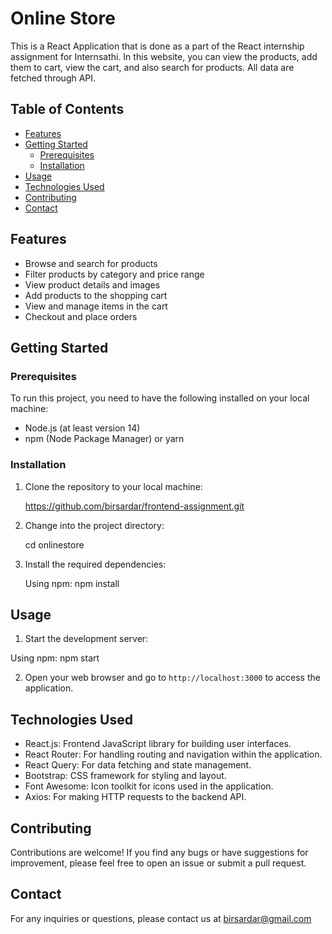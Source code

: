 # Online Store

This is a React Application that is done as a part of the React internship assignment for Internsathi. In this website, you can view the products, add them to cart, view the cart, and also search for products. All data are fetched through API.

## Table of Contents

- [Features](#features)
- [Getting Started](#getting-started)
  - [Prerequisites](#prerequisites)
  - [Installation](#installation)
- [Usage](#usage)
- [Technologies Used](#technologies-used)
- [Contributing](#contributing)
- [Contact](#contact)

## Features

- Browse and search for products
- Filter products by category and price range
- View product details and images
- Add products to the shopping cart
- View and manage items in the cart
- Checkout and place orders

## Getting Started

### Prerequisites

To run this project, you need to have the following installed on your local machine:

- Node.js (at least version 14)
- npm (Node Package Manager) or yarn

### Installation

1. Clone the repository to your local machine:

   https://github.com/birsardar/frontend-assignment.git

2. Change into the project directory:

   cd onlinestore

3. Install the required dependencies:

   Using npm: npm install

## Usage

1. Start the development server:

Using npm: npm start

2. Open your web browser and go to `http://localhost:3000` to access the application.

## Technologies Used

- React.js: Frontend JavaScript library for building user interfaces.
- React Router: For handling routing and navigation within the application.
- React Query: For data fetching and state management.
- Bootstrap: CSS framework for styling and layout.
- Font Awesome: Icon toolkit for icons used in the application.
- Axios: For making HTTP requests to the backend API.

## Contributing

Contributions are welcome! If you find any bugs or have suggestions for improvement, please feel free to open an issue or submit a pull request.

## Contact

For any inquiries or questions, please contact us at birsardar@gmail.com
